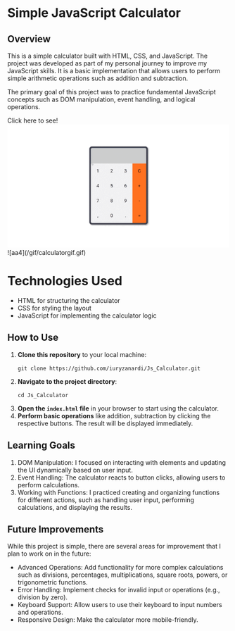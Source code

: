 <h1>Simple JavaScript Calculator</h1>
<h2>Overview</h2>

<p>This is a simple calculator built with HTML, CSS, and JavaScript. The project was developed as part of my personal journey to improve my JavaScript skills. It is a basic implementation that allows users to perform simple arithmetic operations such as addition and subtraction.</p>
    
<p>The primary goal of this project was to practice fundamental JavaScript concepts such as DOM manipulation, event handling, and logical operations.</p>

<a>
    Click here to see!
    <img src="/gif/calculatorgif.gif" alt="calculator gif"/>
</a>
![aa4](/gif/calculatorgif.gif)
&nbsp;

<h1>Technologies Used</h1>
<ul>
    <li>HTML for structuring the calculator</li>
    <li>CSS for styling the layout</li>
    <li>JavaScript for implementing the calculator logic</li>
</ul>

<h2>How to Use</h2>
    <ol>
        <li><strong>Clone this repository</strong> to your local machine:
            <pre><code>git clone https://github.com/iuryzanardi/Js_Calculator.git</code></pre>
        </li>
        <li><strong>Navigate to the project directory</strong>:
            <pre><code>cd Js_Calculator</code></pre>
        </li>
        <li><strong>Open the <code>index.html</code> file</strong> in your browser to start using the calculator.</li>
        <li><strong>Perform basic operations</strong> like addition, subtraction by clicking the respective buttons. The result will be displayed immediately.</li>
    </ol>

<h2>Learning Goals</h2>
<ol>
    <li>DOM Manipulation: I focused on interacting with elements and updating the UI dynamically based on user input.</li>
    <li>Event Handling: The calculator reacts to button clicks, allowing users to perform calculations.</li>
    <li>Working with Functions: I practiced creating and organizing functions for different actions, such as handling user input, performing calculations, and displaying the results.</li>
</ol>

<h2>Future Improvements</h2>
<p>While this project is simple, there are several areas for improvement that I plan to work on in the future:</p>

<ul>
    <li>Advanced Operations: Add functionality for more complex calculations such as divisions, percentages, multiplications, square roots, powers, or trigonometric functions.</li>
    <li>Error Handling: Implement checks for invalid input or operations (e.g., division by zero).</li>
    <li>Keyboard Support: Allow users to use their keyboard to input numbers and operations.</li>
    <li>Responsive Design: Make the calculator more mobile-friendly.</li>
</ul>
